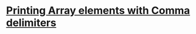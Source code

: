 # [Printing Array elements with Comma delimiters](https://www.codewars.com/kata/56e2f59fb2ed128081001328)
